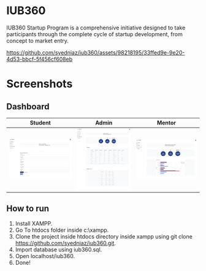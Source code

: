# IUB360
IUB360 Startup Program is a comprehensive initiative designed to take participants through the complete cycle of startup development, from concept to market entry.

https://github.com/syedniaz/iub360/assets/98218195/33ffed9e-9e20-4d53-bbcf-5f456cf608eb

# Screenshots
## Dashboard

| Student                                                                                               | Admin                                                                                                 | Mentor                                                                                              |
| ----------------------------------------------------------------------------------------------------- | ----------------------------------------------------------------------------------------------------- | --------------------------------------------------------------------------------------------------- |
| <img src="https://raw.githubusercontent.com/syedniaz/iub360/main/screenshots/Welcome-Student.png">    | <img src="https://raw.githubusercontent.com/syedniaz/iub360/main/screenshots/admin-Dashboard.jpg">    | <img src="https://raw.githubusercontent.com/syedniaz/iub360/main/screenshots/Mentor-Dashboard.png"> |


## How to run
1.  Install XAMPP.
2.  Go To htdocs folder inside c:\xampp.
3.  Clone the project inside htdocs directory inside xampp using git clone https://github.com/syedniaz/iub360.git.
4.  Import database using iub360.sql.
5.  Open localhost/iub360.
6.  Done!


